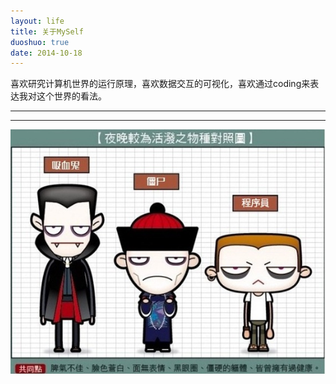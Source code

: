 ```yaml
---
layout: life
title: 关于MySelf
duoshuo: true
date: 2014-10-18
---
```


>
喜欢研究计算机世界的运行原理，喜欢数据交互的可视化，喜欢通过coding来表达我对这个世界的看法。

******

******
![meixiang](/res/img/blog/melife.jpg)